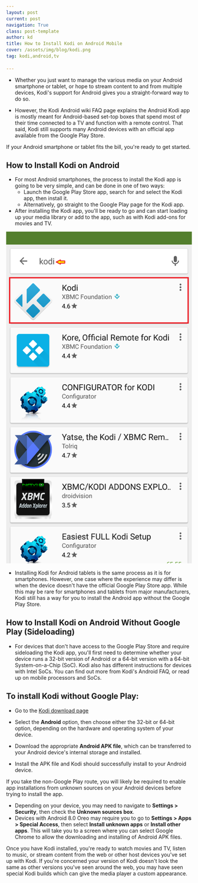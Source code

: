 ```yaml
---
layout: post
current: post
navigation: True
class: post-template
author: kd
title: How to Install Kodi on Android Mobile
cover: /assets/img/blog/kodi.png
tag: kodi,android,tv

---
```


* Whether you just want to manage the various media on your Android smartphone or tablet, or hope to stream content to and from multiple devices, Kodi's support for Android gives you a straight-forward way to do so.

* However, the Kodi Android wiki FAQ page explains the Android Kodi app is mostly meant for Android-based set-top boxes that spend most of their time connected to a TV and function with a remote control. That said, Kodi still supports many Android devices with an official app available from the Google Play Store.

If your Android smartphone or tablet fits the bill, you're ready to get started.
## How to Install Kodi on Android
* For most Android smartphones, the process to install the Kodi app is going to be very simple, and can be done in one of two ways:
  * Launch the Google Play Store app, search for and select the Kodi app, then install it.
  * Alternatively, go straight to the Google Play page for the Kodi app.
* After installing the Kodi app, you'll be ready to go and can start loading up your media library or add to the app, such as with Kodi add-ons for movies and TV.

 ![kodiand](/assets/img/blog/kodiand.jpg)

* Installing Kodi for Android tablets is the same process as it is for smartphones. However, one case where the experience may differ is when the device doesn't have the official Google Play Store app. While this may be rare for smartphones and tablets from major manufacturers, Kodi still has a way for you to install the Android app without the Google Play Store.
## How to Install Kodi on Android Without Google Play (Sideloading)
* For devices that don't have access to the Google Play Store and require sideloading the Kodi app, you'll first need to determine whether your device runs a 32-bit version of Android or a 64-bit version with a 64-bit System-on-a-Chip (SoC). Kodi also has different instructions for devices with Intel SoCs. You can find out more from Kodi's Android FAQ, or read up on mobile processors and SoCs.
## To install Kodi without Google Play:

* Go to the [Kodi download page](https://kodi.tv/download)

* Select the **Android** option, then choose either the 32-bit or 64-bit option, depending on the hardware and operating system of your device.

* Download the appropriate **Android APK file**, which can be transferred to your Android device's internal storage and installed.

* Install the APK file and Kodi should successfully install to your Android device.

If you take the non-Google Play route, you will likely be required to enable app installations from unknown sources on your Android devices before trying to install the app.

* Depending on your device, you may need to navigate to **Settings > Security**, then check the **Unknown sources box**.
* Devices with Android 8.0 Oreo may require you to go to **Settings > Apps > Special Access**, then select **Install unknown apps** or **Install other apps**. This will take you to a screen where you can select Google Chrome to allow the downloading and installing of Android APK files.

Once you have Kodi installed, you're ready to watch movies and TV, listen to music, or stream content from the web or other host devices you've set up with Kodi. If you're concerned your version of Kodi doesn't look the same as other versions you've seen around the web, you may have seen special Kodi builds which can give the media player a custom appearance.
